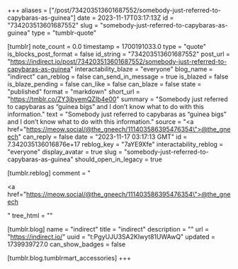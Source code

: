 +++
aliases = ["/post/734203513601687552/somebody-just-referred-to-capybaras-as-guinea"]
date = 2023-11-17T03:17:13Z
id = "734203513601687552"
slug = "somebody-just-referred-to-capybaras-as-guinea"
type = "tumblr-quote"

[tumblr]
note_count = 0.0
timestamp = 1700191033.0
type = "quote"
is_blocks_post_format = false
id_string = "734203513601687552"
post_url = "https://indirect.io/post/734203513601687552/somebody-just-referred-to-capybaras-as-guinea"
interactability_blaze = "everyone"
blog_name = "indirect"
can_reblog = false
can_send_in_message = true
is_blazed = false
is_blaze_pending = false
can_like = false
can_blaze = false
state = "published"
format = "markdown"
short_url = "https://tmblr.co/ZY3jbyemQZIb4e00"
summary = "Somebody just referred to capybaras as “guinea bigs” and I don’t know what to do with this information."
text = "Somebody just referred to capybaras as &ldquo;guinea bigs&rdquo; and I don&rsquo;t know what to do with this information."
source = "<a href=\"https://meow.social/@the_gneech/111403586395476354\">@the_gneech</a>"
can_reply = false
date = "2023-11-17 03:17:13 GMT"
id = 7.342035136016876e+17
reblog_key = "7aYE9Xfe"
interactability_reblog = "everyone"
display_avatar = true
slug = "somebody-just-referred-to-capybaras-as-guinea"
should_open_in_legacy = true

[tumblr.reblog]
comment = "<p><a href=\"https://meow.social/@the_gneech/111403586395476354\">@the_gneech</a></p>"
tree_html = ""

[tumblr.blog]
name = "indirect"
title = "indirect"
description = ""
url = "https://indirect.io/"
uuid = "t:PgyUJU3SA2Klwyt81UWAwQ"
updated = 1739939727.0
can_show_badges = false

[tumblr.blog.tumblrmart_accessories]
+++
